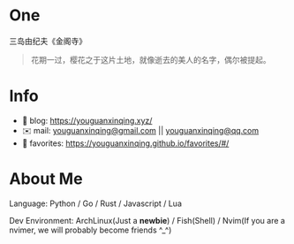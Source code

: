 
# One 
 
  
三岛由纪夫《金阁寺》 
 
>花期一过，樱花之于这片土地，就像逝去的美人的名字，偶尔被提起。        
 

# Info

- 📝 blog: https://youguanxinqing.xyz/
- ✉️  mail: youguanxinqing@gmail.com || youguanxinqing@qq.com
- 📙 favorites: https://youguanxinqing.github.io/favorites/#/

# About Me

Language: Python / Go / Rust / Javascript / Lua

Dev Environment: ArchLinux(Just a **newbie**) / Fish(Shell) / Nvim(If you are a nvimer, we will probably become friends ^_^)
